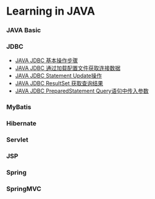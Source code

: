 # Learning in JAVA

### JAVA Basic

### JDBC

   * [JAVA JDBC 基本操作步骤](\jdbc\src\main\java\com\zhonghuasheng\jdbc\learn01\BasicSteps.java)
   * [JAVA JDBC 通过加载配置文件获取连接数据](\jdbc\src\main\java\com\zhonghuasheng\jdbc\learn03\GetProperties.java)
   * [JAVA JDBC Statement Update操作](\jdbc\src\main\java\com\zhonghuasheng\jdbc\learn02\StatementsDemo.java)
   * [JAVA JDBC ResultSet 获取查询结果]()
   * [JAVA JDBC PreparedStatement Query语句中传入参数]()

### MyBatis

### Hibernate

### Servlet

### JSP

### Spring

### SpringMVC
